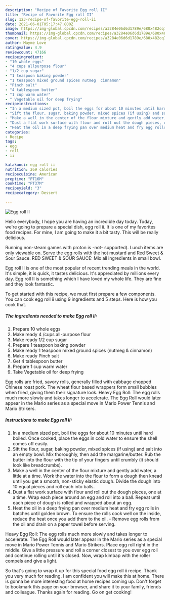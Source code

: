 ```yaml
---
description: "Recipe of Favorite Egg roll II"
title: "Recipe of Favorite Egg roll II"
slug: 123-recipe-of-favorite-egg-roll-ii
date: 2021-06-01T05:17:47.800Z
image: https://img-global.cpcdn.com/recipes/a3284e06d6d1789e/680x482cq70/egg-roll-ii-recipe-main-photo.jpg
thumbnail: https://img-global.cpcdn.com/recipes/a3284e06d6d1789e/680x482cq70/egg-roll-ii-recipe-main-photo.jpg
cover: https://img-global.cpcdn.com/recipes/a3284e06d6d1789e/680x482cq70/egg-roll-ii-recipe-main-photo.jpg
author: Mayme Love
ratingvalue: 4.9
reviewcount: 47166
recipeingredient:
- "10 whole eggs"
- "4 cups allpurpose flour"
- "1/2 cup sugar"
- "1 teaspoon baking powder"
- "1 teaspoon mixed ground spices nutmeg  cinnamon"
- "Pinch salt"
- "4 tablespoon butter"
- "1 cup warm water"
- " Vegetable oil for deep frying"
recipeinstructions:
- "In a medium sized pot, boil the eggs for about 10 minutes until hard boiled. Once cooked, place the eggs in cold water to ensure the shell comes off easily."
- "Sift the flour, sugar, baking powder, mixed spices (if using) and salt into an empty bowl. Mix thoroughly, then add the margarine/butter. Rub the butter into the flour with the tip of your fingers until crumbly (it should look like breadcrumbs)."
- "Make a well in the center of the flour mixture and gently add water, a little at a time. Work the water into the flour to form a dough then knead until you get a smooth, non-sticky elastic dough. Divide the dough into 10 equal pieces and roll each into balls."
- "Dust a flat work surface with flour and roll out the dough pieces, one at a time. Wrap each piece around an egg and roll into a ball. Repeat until each piece of dough is rolled and wrapped about an egg."
- "Heat the oil in a deep frying pan over medium heat and fry egg rolls in batches until golden brown. To ensure the rolls cook well on the inside, reduce the heat once you add them to the oil. Remove egg rolls from the oil and drain on a paper towel before serving."
categories:
- Recipe
tags:
- egg
- roll
- ii

katakunci: egg roll ii 
nutrition: 269 calories
recipecuisine: American
preptime: "PT16M"
cooktime: "PT37M"
recipeyield: "3"
recipecategory: Dessert

---
```



![Egg roll II](https://img-global.cpcdn.com/recipes/a3284e06d6d1789e/680x482cq70/egg-roll-ii-recipe-main-photo.jpg)

Hello everybody, I hope you are having an incredible day today. Today, we're going to prepare a special dish, egg roll ii. It is one of my favorites food recipes. For mine, I am going to make it a bit tasty. This will be really delicious.

Running non-steam games with proton is -not- supported). Lunch items are only viewable on. Serve the egg rolls with the hot mustard and Red Sweet &amp; Sour Sauce. RED SWEET &amp; SOUR SAUCE: Mix all ingredients in small bowl.

Egg roll II is one of the most popular of recent trending meals in the world. It's simple, it is quick, it tastes delicious. It's appreciated by millions every day. Egg roll II is something which I have loved my whole life. They are fine and they look fantastic.


To get started with this recipe, we must first prepare a few components. You can cook egg roll ii using 9 ingredients and 5 steps. Here is how you cook that.

<!--inarticleads1-->

##### The ingredients needed to make Egg roll II:

1. Prepare 10 whole eggs
1. Make ready 4 /cups all-purpose flour
1. Make ready 1/2 cup sugar
1. Prepare 1 teaspoon baking powder
1. Make ready 1 teaspoon mixed ground spices (nutmeg &amp; cinnamon)
1. Make ready Pinch salt
1. Get 4 tablespoon butter
1. Prepare 1 cup warm water
1. Take  Vegetable oil for deep frying


Egg rolls are fried, savory rolls, generally filled with cabbage chopped Chinese roast pork. The wheat flour based wrappers form small bubbles when fried, giving them their signature look. Heavy Egg Roll: The egg rolls much more slowly and takes longer to accelerate. The Egg Roll would later appear in the Mario series as a special move in Mario Power Tennis and Mario Strikers. 

<!--inarticleads2-->

##### Instructions to make Egg roll II:

1. In a medium sized pot, boil the eggs for about 10 minutes until hard boiled. Once cooked, place the eggs in cold water to ensure the shell comes off easily.
1. Sift the flour, sugar, baking powder, mixed spices (if using) and salt into an empty bowl. Mix thoroughly, then add the margarine/butter. Rub the butter into the flour with the tip of your fingers until crumbly (it should look like breadcrumbs).
1. Make a well in the center of the flour mixture and gently add water, a little at a time. Work the water into the flour to form a dough then knead until you get a smooth, non-sticky elastic dough. Divide the dough into 10 equal pieces and roll each into balls.
1. Dust a flat work surface with flour and roll out the dough pieces, one at a time. Wrap each piece around an egg and roll into a ball. Repeat until each piece of dough is rolled and wrapped about an egg.
1. Heat the oil in a deep frying pan over medium heat and fry egg rolls in batches until golden brown. To ensure the rolls cook well on the inside, reduce the heat once you add them to the oil. - Remove egg rolls from the oil and drain on a paper towel before serving.


Heavy Egg Roll: The egg rolls much more slowly and takes longer to accelerate. The Egg Roll would later appear in the Mario series as a special move in Mario Power Tennis and Mario Strikers. Place egg roll right in the middle. Give a little pressure and roll a corner closest to you over egg roll and continue rolling until it&#39;s closed. Now, wrap kimbap with the roller compels and give a light. 

So that's going to wrap it up for this special food egg roll ii recipe. Thank you very much for reading. I am confident you will make this at home. There is gonna be more interesting food at home recipes coming up. Don't forget to bookmark this page on your browser, and share it to your family, friends and colleague. Thanks again for reading. Go on get cooking!
